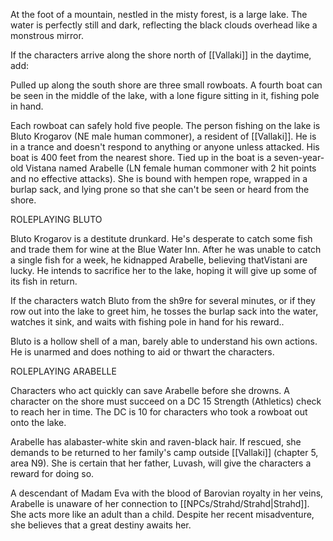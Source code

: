 At the foot of a mountain, nestled in the misty forest, is a large lake. The water is perfectly still and dark, reflecting the black clouds overhead like a monstrous mirror.

If the characters arrive along the shore north of [[Vallaki]] in the daytime, add:

Pulled up along the south shore are three small rowboats. A fourth boat can be seen in the middle of the lake, with a lone figure sitting in it, fishing pole in hand.

Each rowboat can safely hold five people. The person fishing on the lake is Bluto Krogarov (NE male human commoner), a resident of [[Vallaki]]. He is in a trance and doesn't respond to anything or anyone unless attacked. His boat is 400 feet from the nearest shore. Tied up in the boat is a seven-year-old Vistana named Arabelle (LN female human commoner with 2 hit points and no effective attacks). She is bound with hempen rope, wrapped in a burlap sack, and lying prone so that she can't be seen or heard from the shore.

ROLEPLAYING BLUTO

Bluto Krogarov is a destitute drunkard. He's desperate to catch some fish and trade them for wine at the Blue Water Inn. After he was unable to catch a single fish for a week, he kidnapped Arabelle, believing thatVistani are lucky. He intends to sacrifice her to the lake, hoping it will give up some of its fish in return.

If the characters watch Bluto from the sh9re for several minutes, or if they row out into the lake to greet him, he tosses the burlap sack into the water, watches it sink, and waits with fishing pole in hand for his reward..

Bluto is a hollow shell of a man, barely able to understand his own actions. He is unarmed and does nothing to aid or thwart the characters.

ROLEPLAYING ARABELLE

Characters who act quickly can save Arabelle before she drowns. A character on the shore must succeed on a DC 15 Strength (Athletics) check to reach her in time. The DC is 10 for characters who took a rowboat out onto the lake.

Arabelle has alabaster-white skin and raven-black hair. If rescued, she demands to be returned to her family's camp outside [[Vallaki]] (chapter 5, area N9). She is certain that her father, Luvash, will give the characters a reward for doing so.

A descendant of Madam Eva with the blood of Barovian royalty in her veins, Arabelle is unaware of her connection to [[NPCs/Strahd/Strahd|Strahd]]. She acts more like an adult than a child. Despite her recent misadventure, she believes that a great destiny awaits her.